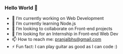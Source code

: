 ### Hello World 👋

- 🔭 I’m currently working on Web Development
- 🌱 I’m currently learning Node.js
- 👯 I’m looking to collaborate on Front-end projects
- 🤔 I’m looking for an Internship in Front-end Web Dev
- 📫 How to reach me: pranjalbhs@gmail.com
- ⚡ Fun fact: I can play guitar as good as I can code :)
